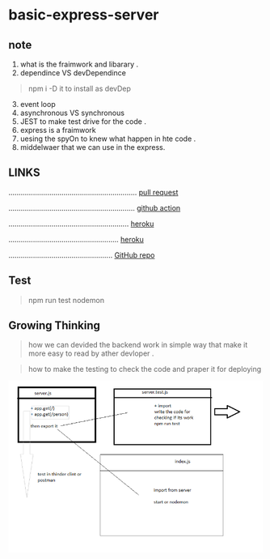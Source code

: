 # basic-express-server




## note 
1. what is the fraimwork and libarary .
2. dependince VS devDependince
> npm i  -D it to install as devDep 
3. event loop 
4. asynchronous VS  synchronous 
5. JEST to make test drive for the code .
6. express is a fraimwork
7. uesing the spyOn to knew what happen in hte code .
8. middelwaer that we can use in the express.


## LINKS 
...............................................................
[pull request](https://github.com/qusaiqeisi/basic-express-server/pull/1)


..............................................................
[github action](https://github.com/qusaiqeisi/basic-express-server/runs/3280568158)


...........................................................
[heroku](https://qusai-basic-express-server.herokuapp.com/)

......................................................
[heroku](https://qusai-basic-express-server.herokuapp.com/person?name=qusai)

...................................................
[GitHub repo](https://github.com/qusaiqeisi/basic-express-server)

##  Test 
> npm run test 
> nodemon

## Growing Thinking

> how we can devided the backend work in simple way that make it more easy to read by ather devloper .

> how to make the testing to check the code and praper it for deploying 

![](img/lb2.png)